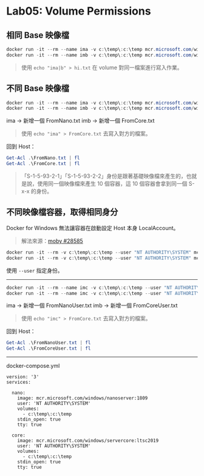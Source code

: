 ﻿# Lab05: Volume Permissions

## 相同 Base 映像檔

```powershell
docker run -it --rm --name ima -v c:\temp\:c:\temp mcr.microsoft.com/windows/nanoserver:1809 cmd.exe
docker run -it --rm --name imb -v c:\temp\:c:\temp mcr.microsoft.com/windows/nanoserver:1809 cmd.exe
```

> 使用 `echo "ima|b" > hi.txt` 在 volume 對同一檔案進行寫入作業。

## 不同 Base 映像檔

```powershell
docker run -it --rm --name ima -v c:\temp\:c:\temp mcr.microsoft.com/windows/nanoserver:1809 cmd.exe
docker run -it --rm --name imb -v c:\temp\:c:\temp mcr.microsoft.com/windows/servercore:ltsc2019 cmd.exe
```

ima &rarr; 新增一個 FromNano.txt
imb &rarr; 新增一個 FromCore.txt

> 使用 `echo "ima" > FromCore.txt` 去寫入對方的檔案。

回到 Host：

```powershell
Get-Acl .\FromNano.txt | fl
Get-Acl .\FromCore.txt | fl
```

> 「S-1-5-93-2-1」「S-1-5-93-2-2」身份是跟著基礎映像檔來產生的，也就是說，使用同一個映像檔來產生 10 個容器，這 10 個容器會拿到同一個 S-x-x 的身份。

## 不同映像檔容器，取得相同身分

Docker for Windows 無法讓容器在啟動設定 Host 本身 LocalAccount。

> 解法來源：<a href="https://github.com/moby/moby/issues/28585" target="_blank">moby #28585</a>

```powershell
docker run -it --rm -v c:\temp\:c:\temp --user "NT AUTHORITY\SYSTEM" mcr.microsoft.com/windows/nanoserver:1809 cmd.exe
docker run -it --rm -v c:\temp\:c:\temp --user "NT AUTHORITY\SYSTEM" mcr.microsoft.com/windows/servercore:ltsc2019 cmd.exe
```

使用 `--user` 指定身份。

---

```powershell
docker run -it --rm --name imc -v c:\temp\:c:\temp --user "NT AUTHORITY\SYSTEM" mcr.microsoft.com/windows/nanoserver:1809 cmd.exe
docker run -it --rm --name imc -v c:\temp\:c:\temp --user "NT AUTHORITY\SYSTEM" mcr.microsoft.com/windows/servercore:ltsc2019 cmd.exe
```

ima &rarr; 新增一個 FromNanoUser.txt
imb &rarr; 新增一個 FromCoreUser.txt

> 使用 `echo "imc" > FromCore.txt` 去寫入對方的檔案。

回到 Host：

```powershell
Get-Acl .\FromNanoUser.txt | fl
Get-Acl .\FromCoreUser.txt | fl
```

---

docker-compose.yml

```compose
version: '3'
services:

  nano:
    image: mcr.microsoft.com/windows/nanoserver:1809
    user: 'NT AUTHORITY\SYSTEM'
    volumes:
      - c:\temp\:c:\temp
    stdin_open: true
    tty: true

  core:
    image: mcr.microsoft.com/windows/servercore:ltsc2019
    user: 'NT AUTHORITY\SYSTEM'
    volumes:
      - c:\temp\:c:\temp
    stdin_open: true
    tty: true
```
